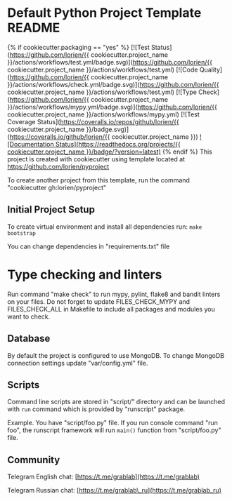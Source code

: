 # Default Python Project Template README
{% if cookiecutter.packaging == "yes" %}
[![Test Status](https://github.com/lorien/{{ cookiecutter.project_name }}/actions/workflows/test.yml/badge.svg)](https://github.com/lorien/{{ cookiecutter.project_name }}/actions/workflows/test.yml)
[![Code Quality](https://github.com/lorien/{{ cookiecutter.project_name }}/actions/workflows/check.yml/badge.svg)](https://github.com/lorien/{{ cookiecutter.project_name }}/actions/workflows/test.yml)
[![Type Check](https://github.com/lorien/{{ cookiecutter.project_name }}/actions/workflows/mypy.yml/badge.svg)](https://github.com/lorien/{{ cookiecutter.project_name }}/actions/workflows/mypy.yml)
[![Test Coverage Status](https://coveralls.io/repos/github/lorien/{{ cookiecutter.project_name }}/badge.svg)](https://coveralls.io/github/lorien/{{ cookiecutter.project_name }})
[![Documentation Status](https://readthedocs.org/projects/{{ cookiecutter.project_name }}/badge/?version=latest)](http://user-agent.readthedocs.org)
{% endif %}
This project is created with cookiecutter using template located at https://github.com/lorien/pyproject

To create another project from this template, run the command "cookiecutter gh:lorien/pyproject"


## Initial Project Setup

To create virtual environment and install all dependencies run: `make bootstrap`

You can change dependencies in "requirements.txt" file


# Type checking and linters

Run command "make check" to run mypy, pylint, flake8 and bandit linters on your files. Do not forget
to update FILES\_CHECK\_MYPY and FILES\_CHECK\_ALL in Makefile to include all packages and modules
you want to check.


## Database

By default the project is configured to use MongoDB. To change MongoDB connection settings update "var/config.yml" file.


## Scripts

Command line scripts are stored in "script/" directory and can be launched with `run`
command which is provided by "runscript" package.

Example. You have "script/foo.py" file. If you run console command "run foo", the runscript
framework will run `main()` function from "script/foo.py" file.


## Community

Telegram English chat: [https://t.me/grablab](https://t.me/grablab)

Telegram Russian chat: [https://t.me/grablab\_ru](https://t.me/grablab_ru)
